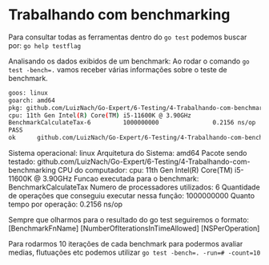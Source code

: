 # Trabalhando com benchmarking

Para consultar todas as ferramentas dentro do `go test` podemos buscar por: `go help testflag`  
  
Analisando os dados exibidos de um benchmark: Ao rodar o comando `go test -bench=.` vamos receber várias informações sobre o teste de benchmark.

```sh
goos: linux
goarch: amd64
pkg: github.com/LuizNach/Go-Expert/6-Testing/4-Trabalhando-com-benchmarking
cpu: 11th Gen Intel(R) Core(TM) i5-11600K @ 3.90GHz
BenchmarkCalculateTax-6         1000000000               0.2156 ns/op
PASS
ok      github.com/LuizNach/Go-Expert/6-Testing/4-Trabalhando-com-benchmarking  0.247s
```

Sistema operacional: linux
Arquitetura do Sistema: amd64
Pacote sendo testado: github.com/LuizNach/Go-Expert/6-Testing/4-Trabalhando-com-benchmarking
CPU do computador: cpu: 11th Gen Intel(R) Core(TM) i5-11600K @ 3.90GHz
Funcao executada para o benchmark: BenchmarkCalculateTax
Numero de processadores utilizados: 6
Quantidade de operações que conseguiu executar nessa função: 1000000000
Quanto tempo por operação: 0.2156 ns/op
  
Sempre que olharmos para o resultado do go test seguiremos o formato: [BenchmarkFnName] [NumberOfIterationsInTimeAllowed] [NSPerOperation]  
  
Para rodarmos 10 iterações de cada benchmark para podermos avaliar medias, flutuações etc podemos utilizar `go test -bench=. -run=# -count=10`